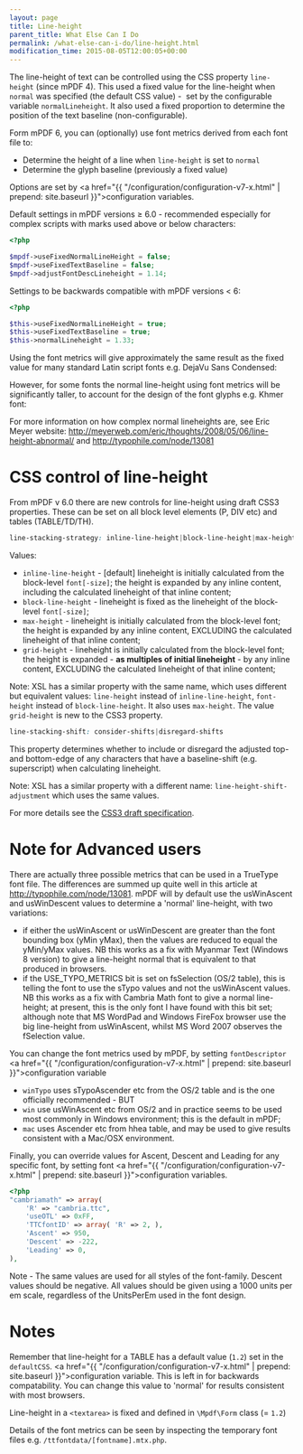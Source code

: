 ```yaml
---
layout: page
title: Line-height
parent_title: What Else Can I Do
permalink: /what-else-can-i-do/line-height.html
modification_time: 2015-08-05T12:00:05+00:00
---
```


The line-height of text can be controlled using the CSS property `line-height` (since mPDF 4). This used a fixed value
for the line-height when `normal` was specified (the default CSS value) -  set by the configurable variable
`normalLineheight`. It also used a fixed proportion to determine the position of the text baseline (non-configurable).

Form mPDF 6, you can (optionally) use font metrics derived from each font file to:

- Determine the height of a line when `line-height` is set to `normal`
- Determine the glyph baseline (previously a fixed value)

Options are set by
<a href="{{ "/configuration/configuration-v7-x.html" | prepend: site.baseurl }}">configuration variables</a>.

Default settings in mPDF versions &ge; 6.0 - recommended especially for complex scripts with marks used
above or below characters:

```php
<?php

$mpdf->useFixedNormalLineHeight = false;
$mpdf->useFixedTextBaseline = false;
$mpdf->adjustFontDescLineheight = 1.14;

```

Settings to be backwards compatible with mPDF versions < 6:

```php
<?php

$this->useFixedNormalLineHeight = true;
$this->useFixedTextBaseline = true;
$this->normalLineheight = 1.33;

```

Using the font metrics will give approximately the same result as the fixed value for many standard Latin script
fonts e.g. DejaVu Sans Condensed:

However, for some fonts the normal line-height using font metrics will be significantly taller, to account for the
design of the font glyphs e.g. Khmer font:

For more information on how complex normal lineheights are, see Eric Meyer website:
<a href="http://meyerweb.com/eric/thoughts/2008/05/06/line-height-abnormal/">http://meyerweb.com/eric/thoughts/2008/05/06/line-height-abnormal/</a>
and <a href="http://typophile.com/node/13081">http://typophile.com/node/13081</a>

# CSS control of line-height

From mPDF v 6.0 there are new controls for line-height using draft CSS3 properties. These can be set on all block level
elements (P, DIV etc) and tables (TABLE/TD/TH).

```css
line-stacking-strategy: inline-line-height|block-line-height|max-height|grid-height
```

Values:
* `inline-line-height` - [default] lineheight is initially calculated from the block-level `font[-size]`; the height is
   expanded by any inline content, including the calculated lineheight of that inline content;
* `block-line-height` - lineheight is fixed as the lineheight of the block-level `font[-size]`;
* `max-height` - lineheight is initially calculated from the block-level font; the height is expanded by any inline
  content, EXCLUDING the calculated lineheight of that inline content;
* `grid-height` - lineheight is initially calculated from the block-level font; the height is expanded - **as
  multiples of initial lineheight** - by any inline content, EXCLUDING the calculated lineheight of that inline content;

Note: XSL has a similar property with the same name, which uses different but equivalent values: `line-height`
instead of `inline-line-height`, `font-height` instead of `block-line-height`. It also uses `max-height`. The value
`grid-height` is new to the CSS3 property.

```css
line-stacking-shift: consider-shifts|disregard-shifts
```

This property determines whether to include or disregard the adjusted top- and bottom-edge of any characters that
have a baseline-shift (e.g. superscript) when calculating lineheight.

Note: XSL has a similar property with a different name: `line-height-shift-adjustment` which uses the same values.

For more details see the <a href="http://www.w3.org/TR/css3-linebox/#InlineBoxHeight">CSS3 draft specification</a>.

# Note for Advanced users

There are actually three possible metrics that can be used in a TrueType font file. The differences are summed up
quite well in this article at <a href="http://typophile.com/node/13081">http://typophile.com/node/13081</a>.
mPDF will by default use the usWinAscent and usWinDescent values to determine a 'normal' line-height, with two variations:

- if either the usWinAscent or usWinDescent are greater than the font bounding box (yMin yMax), then the values are
  reduced to equal the yMin/yMax values. NB this works as a fix with Myanmar Text (Windows 8 version) to give a
  line-height normal that is equivalent to that produced in browsers.
- if the USE_TYPO_METRICS bit is set on fsSelection (OS/2 table), this is telling the font to use the sTypo values and
  not the usWinAscent values. NB this works as a fix with Cambria Math font to give a normal line-height; at present,
  this is the only font I have found with this bit set; although note that MS WordPad and Windows FireFox browser use
  the big line-height from usWinAscent, whilst MS Word 2007 observes the fSelection value.

You can change the font metrics used by mPDF, by setting `fontDescriptor`
<a href="{{ "/configuration/configuration-v7-x.html" | prepend: site.baseurl }}">configuration variable</a>

- `winTypo` uses sTypoAscender etc from the OS/2 table and is the one officially recommended - BUT
- `win` use usWinAscent etc from OS/2 and in practice seems to be used most commonly in Windows environment;
  this is the default in mPDF;
- `mac` uses Ascender etc from hhea table, and may be used to give results consistent with a Mac/OSX environment.

Finally, you can override values for Ascent, Descent and Leading for any specific font, by setting
font <a href="{{ "/configuration/configuration-v7-x.html" | prepend: site.baseurl }}">configuration variables</a>.

```php
<?php
"cambriamath" => array(
    'R' => "cambria.ttc",
    'useOTL' => 0xFF,
    'TTCfontID' => array( 'R' => 2, ),
    'Ascent' => 950,
    'Descent' => -222,
    'Leading' => 0,
),

```

Note - The same values are used for all styles of the font-family. Descent values should be negative. All
values should be given using a 1000 units per em scale, regardless of the UnitsPerEm used in the font design.

# Notes

Remember that line-height for a TABLE has a default value (`1.2`) set in the `defaultCSS`.
<a href="{{ "/configuration/configuration-v7-x.html" | prepend: site.baseurl }}">configuration variable</a>.
This is left in for backwards compatability. You can change this value to 'normal' for results consistent with most browsers.

Line-height in a `<textarea>` is fixed and defined in `\Mpdf\Form` class (= `1.2`)

Details of the font metrics can be seen by inspecting the temporary font files e.g. `/ttfontdata/[fontname].mtx.php`.

